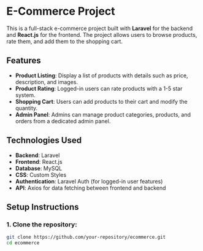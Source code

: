 # E-Commerce Project

This is a full-stack e-commerce project built with **Laravel** for the backend and **React.js** for the frontend. The project allows users to browse products, rate them, and add them to the shopping cart.

## Features

- **Product Listing**: Display a list of products with details such as price, description, and images.
- **Product Rating**: Logged-in users can rate products with a 1-5 star system.
- **Shopping Cart**: Users can add products to their cart and modify the quantity.
- **Admin Panel**: Admins can manage product categories, products, and orders from a dedicated admin panel.

## Technologies Used

- **Backend**: Laravel
- **Frontend**: React.js
- **Database**: MySQL
- **CSS**: Custom Styles
- **Authentication**: Laravel Auth (for logged-in user features)
- **API**: Axios for data fetching between frontend and backend

## Setup Instructions

### 1. Clone the repository:

```bash
git clone https://github.com/your-repository/ecommerce.git
cd ecommerce
